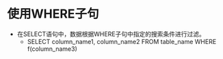 # 使用WHERE子句
  * 在SELECT语句中，数据根据WHERE子句中指定的搜索条件进行过滤。
    * SELECT column_name1, column_name2 FROM table_name WHERE f(column_name3)
    
